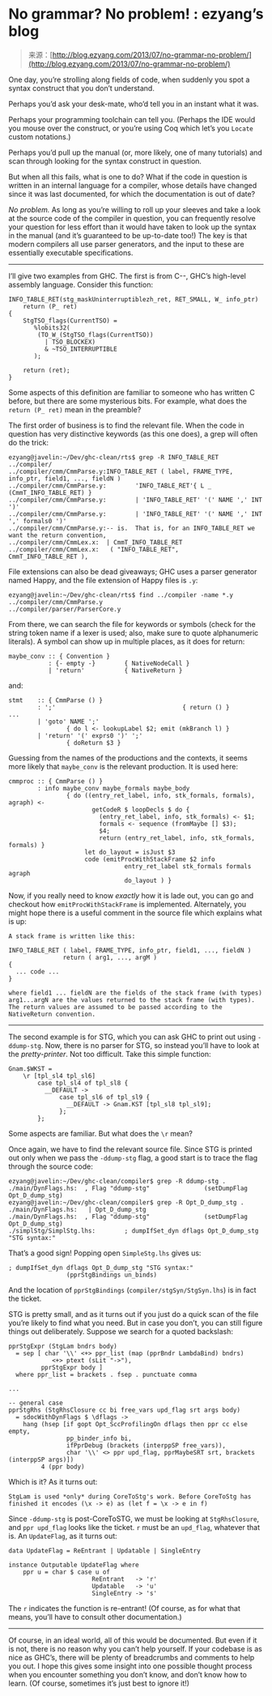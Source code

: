 <!--yml
category: 未分类
date: 2024-07-01 18:17:18
-->

# No grammar? No problem! : ezyang’s blog

> 来源：[http://blog.ezyang.com/2013/07/no-grammar-no-problem/](http://blog.ezyang.com/2013/07/no-grammar-no-problem/)

One day, you’re strolling along fields of code, when suddenly you spot a syntax construct that you don’t understand.

Perhaps you’d ask your desk-mate, who’d tell you in an instant what it was.

Perhaps your programming toolchain can tell you. (Perhaps the IDE would you mouse over the construct, or you’re using Coq which let’s you `Locate` custom notations.)

Perhaps you’d pull up the manual (or, more likely, one of many tutorials) and scan through looking for the syntax construct in question.

But when all this fails, what is one to do? What if the code in question is written in an internal language for a compiler, whose details have changed since it was last documented, for which the documentation is out of date?

*No problem.* As long as you’re willing to roll up your sleeves and take a look at the source code of the compiler in question, you can frequently resolve your question for less effort than it would have taken to look up the syntax in the manual (and it’s guaranteed to be up-to-date too!) The key is that modern compilers all use parser generators, and the input to these are essentially executable specifications.

* * *

I’ll give two examples from GHC. The first is from C--, GHC’s high-level assembly language. Consider this function:

```
INFO_TABLE_RET(stg_maskUninterruptiblezh_ret, RET_SMALL, W_ info_ptr)
    return (P_ ret)
{
    StgTSO_flags(CurrentTSO) =
       %lobits32(
        (TO_W_(StgTSO_flags(CurrentTSO))
          | TSO_BLOCKEX)
          & ~TSO_INTERRUPTIBLE
       );

    return (ret);
}

```

Some aspects of this definition are familiar to someone who has written C before, but there are some mysterious bits. For example, what does the `return (P_ ret)` mean in the preamble?

The first order of business is to find the relevant file. When the code in question has very distinctive keywords (as this one does), a grep will often do the trick:

```
ezyang@javelin:~/Dev/ghc-clean/rts$ grep -R INFO_TABLE_RET ../compiler/
../compiler/cmm/CmmParse.y:INFO_TABLE_RET ( label, FRAME_TYPE, info_ptr, field1, ..., fieldN )
../compiler/cmm/CmmParse.y:        'INFO_TABLE_RET'{ L _ (CmmT_INFO_TABLE_RET) }
../compiler/cmm/CmmParse.y:        | 'INFO_TABLE_RET' '(' NAME ',' INT ')'
../compiler/cmm/CmmParse.y:        | 'INFO_TABLE_RET' '(' NAME ',' INT ',' formals0 ')'
../compiler/cmm/CmmParse.y:-- is.  That is, for an INFO_TABLE_RET we want the return convention,
../compiler/cmm/CmmLex.x:  | CmmT_INFO_TABLE_RET
../compiler/cmm/CmmLex.x:   ( "INFO_TABLE_RET",     CmmT_INFO_TABLE_RET ),

```

File extensions can also be dead giveaways; GHC uses a parser generator named Happy, and the file extension of Happy files is `.y`:

```
ezyang@javelin:~/Dev/ghc-clean/rts$ find ../compiler -name *.y
../compiler/cmm/CmmParse.y
../compiler/parser/ParserCore.y

```

From there, we can search the file for keywords or symbols (check for the string token name if a lexer is used; also, make sure to quote alphanumeric literals). A symbol can show up in multiple places, as it does for return:

```
maybe_conv :: { Convention }
           : {- empty -}        { NativeNodeCall }
           | 'return'           { NativeReturn }

```

and:

```
stmt    :: { CmmParse () }
        : ';'                                   { return () }
...
        | 'goto' NAME ';'
                { do l <- lookupLabel $2; emit (mkBranch l) }
        | 'return' '(' exprs0 ')' ';'
                { doReturn $3 }

```

Guessing from the names of the productions and the contexts, it seems more likely that `maybe_conv` is the relevant production. It is used here:

```
cmmproc :: { CmmParse () }
        : info maybe_conv maybe_formals maybe_body
                { do ((entry_ret_label, info, stk_formals, formals), agraph) <-
                       getCodeR $ loopDecls $ do {
                         (entry_ret_label, info, stk_formals) <- $1;
                         formals <- sequence (fromMaybe [] $3);
                         $4;
                         return (entry_ret_label, info, stk_formals, formals) }
                     let do_layout = isJust $3
                     code (emitProcWithStackFrame $2 info
                                entry_ret_label stk_formals formals agraph
                                do_layout ) }

```

Now, if you really need to know *exactly* how it is lade out, you can go and checkout how `emitProcWithStackFrame` is implemented. Alternately, you might hope there is a useful comment in the source file which explains what is up:

```
A stack frame is written like this:

INFO_TABLE_RET ( label, FRAME_TYPE, info_ptr, field1, ..., fieldN )
               return ( arg1, ..., argM )
{
  ... code ...
}

where field1 ... fieldN are the fields of the stack frame (with types)
arg1...argN are the values returned to the stack frame (with types).
The return values are assumed to be passed according to the
NativeReturn convention.

```

* * *

The second example is for STG, which you can ask GHC to print out using `-ddump-stg`. Now, there is no parser for STG, so instead you’ll have to look at the *pretty-printer*. Not too difficult. Take this simple function:

```
Gnam.$WKST =
    \r [tpl_sl4 tpl_sl6]
        case tpl_sl4 of tpl_sl8 {
          __DEFAULT ->
              case tpl_sl6 of tpl_sl9 {
                __DEFAULT -> Gnam.KST [tpl_sl8 tpl_sl9];
              };
        };

```

Some aspects are familiar. But what does the `\r` mean?

Once again, we have to find the relevant source file. Since STG is printed out only when we pass the `-ddump-stg` flag, a good start is to trace the flag through the source code:

```
ezyang@javelin:~/Dev/ghc-clean/compiler$ grep -R ddump-stg .
./main/DynFlags.hs:  , Flag "ddump-stg"               (setDumpFlag Opt_D_dump_stg)
ezyang@javelin:~/Dev/ghc-clean/compiler$ grep -R Opt_D_dump_stg .
./main/DynFlags.hs:   | Opt_D_dump_stg
./main/DynFlags.hs:  , Flag "ddump-stg"               (setDumpFlag Opt_D_dump_stg)
./simplStg/SimplStg.lhs:        ; dumpIfSet_dyn dflags Opt_D_dump_stg "STG syntax:"

```

That’s a good sign! Popping open `SimpleStg.lhs` gives us:

```
; dumpIfSet_dyn dflags Opt_D_dump_stg "STG syntax:"
                (pprStgBindings un_binds)

```

And the location of `pprStgBindings` (`compiler/stgSyn/StgSyn.lhs`) is in fact the ticket.

STG is pretty small, and as it turns out if you just do a quick scan of the file you’re likely to find what you need. But in case you don’t, you can still figure things out deliberately. Suppose we search for a quoted backslash:

```
pprStgExpr (StgLam bndrs body)
  = sep [ char '\\' <+> ppr_list (map (pprBndr LambdaBind) bndrs)
            <+> ptext (sLit "->"),
         pprStgExpr body ]
  where ppr_list = brackets . fsep . punctuate comma

...

-- general case
pprStgRhs (StgRhsClosure cc bi free_vars upd_flag srt args body)
  = sdocWithDynFlags $ \dflags ->
    hang (hsep [if gopt Opt_SccProfilingOn dflags then ppr cc else empty,
                pp_binder_info bi,
                ifPprDebug (brackets (interppSP free_vars)),
                char '\\' <> ppr upd_flag, pprMaybeSRT srt, brackets (interppSP args)])
         4 (ppr body)

```

Which is it? As it turns out:

```
StgLam is used *only* during CoreToStg's work. Before CoreToStg has
finished it encodes (\x -> e) as (let f = \x -> e in f)

```

Since `-ddump-stg` is post-CoreToSTG, we must be looking at `StgRhsClosure`, and `ppr upd_flag` looks like the ticket. `r` must be an `upd_flag`, whatever that is. An `UpdateFlag`, as it turns out:

```
data UpdateFlag = ReEntrant | Updatable | SingleEntry

instance Outputable UpdateFlag where
    ppr u = char $ case u of
                       ReEntrant   -> 'r'
                       Updatable   -> 'u'
                       SingleEntry -> 's'

```

The `r` indicates the function is re-entrant! (Of course, as for what that means, you’ll have to consult other documentation.)

* * *

Of course, in an ideal world, all of this would be documented. But even if it is not, there is no reason why you can’t help yourself. If your codebase is as nice as GHC’s, there will be plenty of breadcrumbs and comments to help you out. I hope this gives some insight into one possible thought process when you encounter something you don’t know, and don’t know how to learn. (Of course, sometimes it’s just best to ignore it!)
